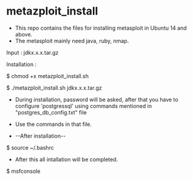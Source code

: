 # metazploit_install
- This repo contains the files for installing metasploit in Ubuntu 14 and above.
- The metasploit mainly need java, ruby, nmap. 

Input : jdkx.x.x.tar.gz

Installation : 

$ chmod +x metazploit_install.sh

$ ./metazploit_install.sh jdkx.x.x.tar.gz

- During installation, password will be asked, after that you have to configure 'postgressql' using commands mentioned in "postgres_db_config.txt" file
- Use the commands in that file.

- --After installation--

$ source ~/.bashrc

- After this all intallation will be completed.

$ msfconsole
